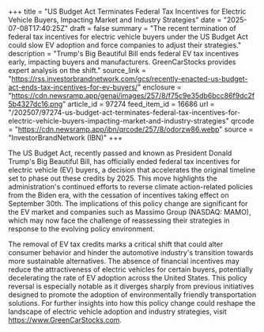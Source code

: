 +++
title = "US Budget Act Terminates Federal Tax Incentives for Electric Vehicle Buyers, Impacting Market and Industry Strategies"
date = "2025-07-08T17:40:25Z"
draft = false
summary = "The recent termination of federal tax incentives for electric vehicle buyers under the US Budget Act could slow EV adoption and force companies to adjust their strategies."
description = "Trump's Big Beautiful Bill ends federal EV tax incentives early, impacting buyers and manufacturers. GreenCarStocks provides expert analysis on the shift."
source_link = "https://rss.investorbrandnetwork.com/gcs/recently-enacted-us-budget-act-ends-tax-incentives-for-ev-buyers/"
enclosure = "https://cdn.newsramp.app/genai/images/257/8/f75c9e35db6bcc86f9dc2f5b4327dc16.png"
article_id = 97274
feed_item_id = 16686
url = "/202507/97274-us-budget-act-terminates-federal-tax-incentives-for-electric-vehicle-buyers-impacting-market-and-industry-strategies"
qrcode = "https://cdn.newsramp.app/ibn/qrcode/257/8/odorzw86.webp"
source = "InvestorBrandNetwork (IBN)"
+++

<p>The US Budget Act, recently passed and known as President Donald Trump's Big Beautiful Bill, has officially ended federal tax incentives for electric vehicle (EV) buyers, a decision that accelerates the original timeline set to phase out these credits by 2025. This move highlights the administration's continued efforts to reverse climate action-related policies from the Biden era, with the cessation of incentives taking effect on September 30th. The implications of this policy change are significant for the EV market and companies such as Massimo Group (NASDAQ: MAMO), which may now face the challenge of reassessing their strategies in response to the evolving policy environment.</p><p>The removal of EV tax credits marks a critical shift that could alter consumer behavior and hinder the automotive industry's transition towards more sustainable alternatives. The absence of financial incentives may reduce the attractiveness of electric vehicles for certain buyers, potentially decelerating the rate of EV adoption across the United States. This policy reversal is especially notable as it diverges sharply from previous initiatives designed to promote the adoption of environmentally friendly transportation solutions. For further insights into how this policy change could reshape the landscape of electric vehicle adoption and industry strategies, visit <a href='https://www.GreenCarStocks.com' rel='nofollow' target='_blank'>https://www.GreenCarStocks.com</a>.</p>
